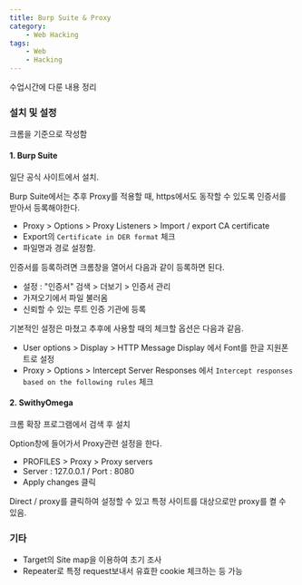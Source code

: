 ```yaml
---
title: Burp Suite & Proxy
category:
    - Web Hacking
tags:
    - Web
    - Hacking
---
```


수업시간에 다룬 내용 정리

### 설치 및 설정

크롬을 기준으로 작성함

#### 1. Burp Suite

일단 공식 사이트에서 설치.

Burp Suite에서는 추후 Proxy를 적용할 때, https에서도 동작할 수 있도록 인증서를 받아서 등록해야한다.

- Proxy > Options > Proxy Listeners > Import / export CA certificate
- Export의 `Certificate in DER format` 체크
- 파일명과 경로 설정함.

인증서를 등록하려면 크롬창을 열어서 다음과 같이 등록하면 된다.

- 설정 : "인증서" 검색 > 더보기 > 인증서 관리
- 가져오기에서 파일 불러옴
- 신뢰할 수 있는 루트 인증 기관에 등록

기본적인 설정은 마쳤고 추후에 사용할 때의 체크할 옵션은 다음과 같음.

- User options > Display > HTTP Message Display 에서 Font를 한글 지원폰트로 설정
- Proxy > Options > Intercept Server Responses 에서 `Intercept responses based on the following rules` 체크

#### 2. SwithyOmega

크롬 확장 프로그램에서 검색 후 설치

Option창에 들어가서 Proxy관련 설정을 한다.

- PROFILES > Proxy > Proxy servers
- Server : 127.0.0.1 / Port : 8080
- Apply changes 클릭

Direct / proxy를 클릭하여 설정할 수 있고 특정 사이트를 대상으로만 proxy를 켤 수 있음.



### 기타

- Target의 Site map을 이용하여 초기 조사
- Repeater로 특정 request보내서 유효한 cookie 체크하는 등 가능
